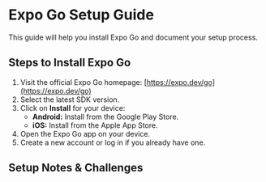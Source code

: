 # Expo Go Setup Guide

This guide will help you install Expo Go and document your setup process.

## Steps to Install Expo Go

1. Visit the official Expo Go homepage: [https://expo.dev/go](https://expo.dev/go)
2. Select the latest SDK version.
3. Click on **Install** for your device:
    - **Android:** Install from the Google Play Store.
    - **iOS:** Install from the Apple App Store.
4. Open the Expo Go app on your device.
5. Create a new account or log in if you already have one.

## Setup Notes & Challenges